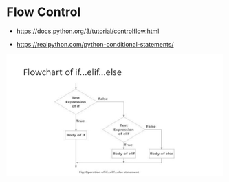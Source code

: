 # Flow Control

* https://docs.python.org/3/tutorial/controlflow.html

* https://realpython.com/python-conditional-statements/

![Flow Control](img/python-flow-control.jpg)

